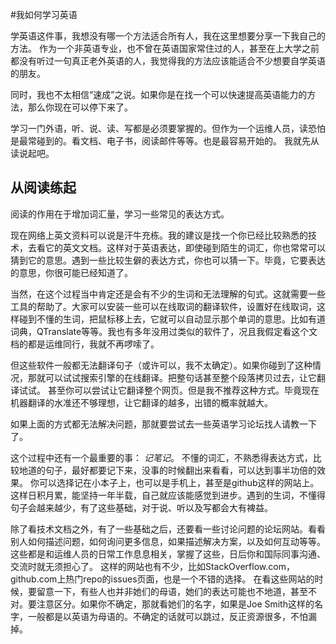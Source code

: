 #我如何学习英语

学英语这件事，我想没有哪一个方法适合所有人，我在这里想要分享一下我自己的方法。
作为一个非英语专业，也不曾在英语国家常住过的人，甚至在上大学之前都没有听过一句真正老外英语的人，我觉得我的方法应该能适合不少想要自学英语的朋友。

同时，我也不太相信“速成”之说。如果你是在找一个可以快速提高英语能力的方法，那么你现在可以停下来了。

学习一门外语，听、说、读、写都是必须要掌握的。但作为一个运维人员，读恐怕是最常碰到的。看文档、电子书，阅读邮件等等。也是最容易开始的。
我就先从读说起吧。

## 从阅读练起
阅读的作用在于增加词汇量，学习一些常见的表达方式。

现在网络上英文资料可以说是汗牛充栋。我的建议是找一个你已经比较熟悉的技术，去看它的英文文档。这样对于英语表达，即使碰到陌生的词汇，你也常常可以猜到它的意思。遇到一些比较生僻的表达方式，你也可以猜一下。毕竟，它要表达的意思，你很可能已经知道了。

当然，在这个过程当中肯定还是会有不少的生词和无法理解的句式。这就需要一些工具的帮助了。大家可以安装一些可以在线取词的翻译软件，设置好在线取词，这样碰到不懂的生词，把鼠标移上去，它就可以自动显示那个单词的意思。比如有道词典，QTranslate等等。我也有多年没用过类似的软件了，况且我假定看这个文档的都是运维同行，我就不再啰嗦了。

但这些软件一般都无法翻译句子（或许可以，我不太确定）。如果你碰到了这种情况，那就可以试试搜索引擎的在线翻译。把整句话甚至整个段落拷贝过去，让它翻译试试。
甚至你可以尝试让它翻译整个网页。但是我不推荐这种方式。毕竟现在机器翻译的水准还不够理想，让它翻译的越多，出错的概率就越大。

如果上面的方式都无法解决问题，那就要尝试去一些英语学习论坛找人请教一下了。

这个过程中还有一个最重要的事： *记笔记*。 不懂的词汇，不熟悉得表达方式，比较地道的句子，最好都要记下来，没事的时候翻出来看看，可以达到事半功倍的效果。
你可以选择记在小本子上，也可以是手机上，甚至是github这样的网站上。
这样日积月累，能坚持一年半载，自己就应该能感觉到进步。遇到的生词，不懂得句子会越来越少，有了这些基础，对于说、听以及写都会大有裨益。

除了看技术文档之外，有了一些基础之后，还要看一些讨论问题的论坛网站。看看别人如何描述问题，如何询问更多信息，如果描述解决方案，以及如何互动等等。这些都是和运维人员的日常工作息息相关，掌握了这些，日后你和国际同事沟通、交流时就无须担心了。
这样的网站也有不少，比如StackOverflow.com，github.com上热门repo的issues页面，也是一个不错的选择。
在看这些网站的时候，要留意一下，有些人也并非她们的母语，她们的表达可能也不地道，甚至不对。要注意区分。如果你不确定，那就看她们的名字，如果是Joe Smith这样的名字，一般都是以英语为母语的。不确定的话就可以跳过，反正资源很多，不怕漏掉。



